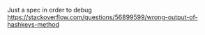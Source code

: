 Just a spec in order to debug https://stackoverflow.com/questions/56899599/wrong-output-of-hashkeys-method
